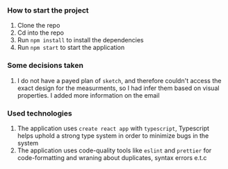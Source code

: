 ### How to start the project

1. Clone the repo
2. Cd into the repo
3. Run `npm install` to install the dependencies
4. Run `npm start` to start the application

### Some decisions taken

1. I do not have a payed plan of `sketch`, and therefore couldn't access the exact design for the measurments, so I had infer them based on visual properties. I added more information on the email

### Used technologies

1. The application uses `create react app` with `typescript`, Typescript helps uphold a strong type system in order to minimize bugs in the system
2. The application uses code-quality tools like `eslint` and `prettier` for code-formatting and wraning about duplicates, syntax errors e.t.c
